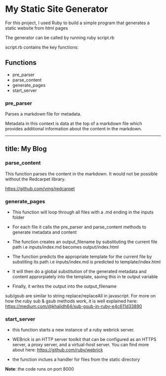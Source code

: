 # My Static Site Generator

For this project, I used Ruby to build a simple program that generates a static website from html pages

The generator can be called by running ruby script.rb

script.rb contains the key functions:

## Functions

- pre_parser
- parse_content
- generate_pages
- start_server

### pre_parser

Parses a markdown file for metadata. 

Metadata in this context is data at the top of a markdown file which provides additional information about the content in the markdown.

---
title: My Blog
---

### parse_content

This function parses the content in the markdown. It would not be possible without the Redcarpet library. 

https://github.com/vmg/redcarpet

### generate_pages

- This function will loop through all files with a .md ending in the inputs folder

- For each file it calls the pre_parser and parse_content methods to generate metadata and content

- The function creates an output_filename by substituting the current file path i.e inputs/index.md becomes output/index.html

- The function predicts the appropriate template for the current file by substiting its path i.e inputs/index.md is predicted to template/index.html

- It will then do a global substitution of the generated metadata and content approrpiately into the template, saving this in te output variable 

- Finally, it writes the output into the output_filename

sub/gsub are similar to string replace/replaceAll in javascript. For more on how the ruby sub & gsub methods work, it is well explained here: https://medium.com/@khalidh64/sub-gsub-in-ruby-e4c611d33890

### start_server

- this function starts a new instance of a ruby webrick server. 

- WEBrick is an HTTP server toolkit that can be configured as an HTTPS server, a proxy server, and a virtual-host server. You can find more about here: https://github.com/ruby/webrick

- the function inclues a handler for files from the static directory

**Note**: the code runs on port 8000
